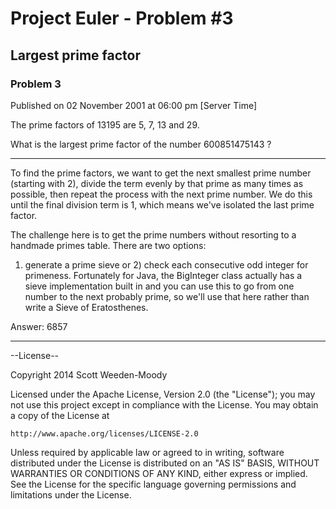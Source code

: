 # Project Euler - Problem #3

## Largest prime factor

### Problem 3
Published on 02 November 2001 at 06:00 pm [Server Time]

The prime factors of 13195 are 5, 7, 13 and 29.

What is the largest prime factor of the number 600851475143 ?

---------

To find the prime factors, we want to get the next smallest prime number (starting with 2), divide the term evenly by
that prime as many times as possible, then repeat the process with the next prime number. We do this until the final
division term is 1, which means we've isolated the last prime factor.

The challenge here is to get the prime numbers without resorting to a handmade primes table. There are two options:
1) generate a prime sieve or 2) check each consecutive odd integer for primeness. Fortunately for Java,
the BigInteger class actually has a sieve implementation built in and you can use this to go from one number to
the next probably prime, so we'll use that here rather than write a Sieve of Eratosthenes.

Answer: 6857

---------

--License--

Copyright 2014 Scott Weeden-Moody

Licensed under the Apache License, Version 2.0 (the "License");
you may not use this project except in compliance with the License.
You may obtain a copy of the License at
 
    http://www.apache.org/licenses/LICENSE-2.0

Unless required by applicable law or agreed to in writing, software
distributed under the License is distributed on an "AS IS" BASIS,
WITHOUT WARRANTIES OR CONDITIONS OF ANY KIND, either express or implied.
See the License for the specific language governing permissions and
limitations under the License.
